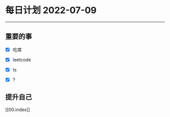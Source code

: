 #  每日计划 2022-07-09
---
## 重要的事
- [x]  吃席
- [x]  leetcode
- [x]  ts
- [x] ?




## 提升自己

  



[[00.index]]








